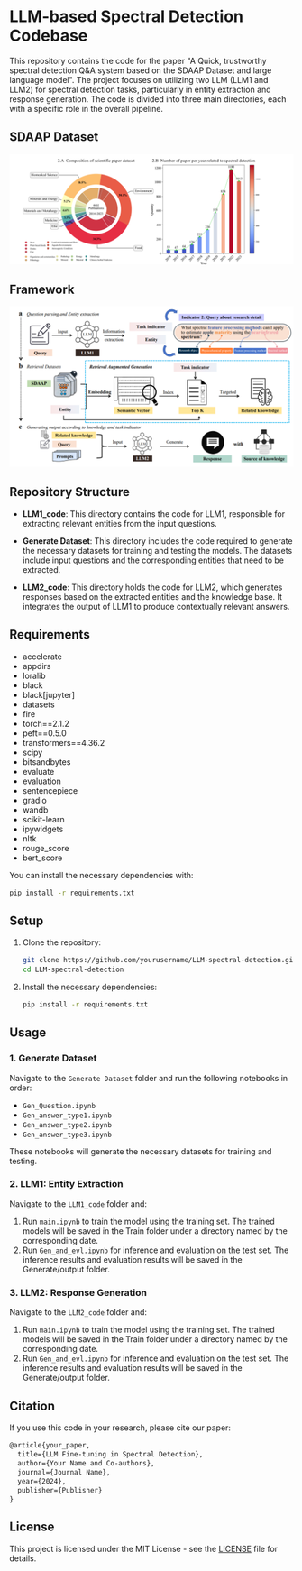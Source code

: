 
# LLM-based Spectral Detection Codebase

This repository contains the code for the paper "A Quick, trustworthy spectral detection Q&A system based on the SDAAP Dataset and large language model". The project focuses on utilizing two LLM (LLM1 and LLM2) for spectral detection tasks, particularly in entity extraction and response generation. The code is divided into three main directories, each with a specific role in the overall pipeline.



## SDAAP Dataset

![SDAAP](Picture\SDAAP.png 'SDAAP')

## Framework

![Framework](Picture\Framework.png 'Basic Q&A Framework')

## Repository Structure

- **LLM1_code**: This directory contains the code for LLM1, responsible for extracting relevant entities from the input questions.
  
- **Generate Dataset**: This directory includes the code required to generate the necessary datasets for training and testing the models. The datasets include input questions and the corresponding entities that need to be extracted.

- **LLM2_code**: This directory holds the code for LLM2, which generates responses based on the extracted entities and the knowledge base. It integrates the output of LLM1 to produce contextually relevant answers.

## Requirements

- accelerate
- appdirs
- loralib
- black
- black[jupyter]
- datasets
- fire
- torch==2.1.2
- peft==0.5.0
- transformers==4.36.2
- scipy
- bitsandbytes
- evaluate
- evaluation
- sentencepiece
- gradio
- wandb
- scikit-learn
- ipywidgets
- nltk
- rouge_score
- bert_score

You can install the necessary dependencies with:
```bash
pip install -r requirements.txt
```

## Setup

1. Clone the repository:
    ```bash
    git clone https://github.com/yourusername/LLM-spectral-detection.git
    cd LLM-spectral-detection
    ```

2. Install the necessary dependencies:
    ```bash
    pip install -r requirements.txt
    ```

## Usage

### 1. Generate Dataset

Navigate to the `Generate Dataset` folder and run the following notebooks in order:

- `Gen_Question.ipynb`
- `Gen_answer_type1.ipynb`
- `Gen_answer_type2.ipynb`
- `Gen_answer_type3.ipynb`

These notebooks will generate the necessary datasets for training and testing.

### 2. LLM1: Entity Extraction

Navigate to the `LLM1_code` folder and:

1. Run `main.ipynb` to train the model using the training set.
    The trained models will be saved in the Train folder under a directory named by the corresponding date.
2. Run `Gen_and_evl.ipynb` for inference and evaluation on the test set.
    The inference results and evaluation results will be saved in the Generate/output folder.
### 3. LLM2: Response Generation

Navigate to the `LLM2_code` folder and:

1. Run `main.ipynb` to train the model using the training set.
    The trained models will be saved in the Train folder under a directory named by the corresponding date.
2. Run `Gen_and_evl.ipynb` for inference and evaluation on the test set.
    The inference results and evaluation results will be saved in the Generate/output folder.

## Citation

If you use this code in your research, please cite our paper:

```
@article{your_paper,
  title={LLM Fine-tuning in Spectral Detection},
  author={Your Name and Co-authors},
  journal={Journal Name},
  year={2024},
  publisher={Publisher}
}
```

## License

This project is licensed under the MIT License - see the [LICENSE](LICENSE) file for details.
